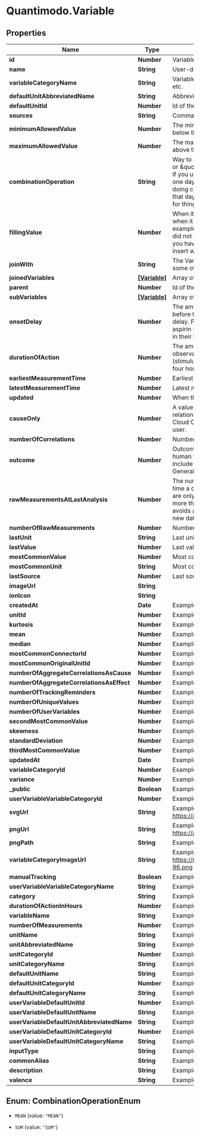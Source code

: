 # Quantimodo.Variable

## Properties
Name | Type | Description | Notes
------------ | ------------- | ------------- | -------------
**id** | **Number** | Variable ID | [optional] 
**name** | **String** | User-defined variable display name. | 
**variableCategoryName** | **String** | Variable category like Mood, Sleep, Physical Activity, Treatment, Symptom, etc. | 
**defaultUnitAbbreviatedName** | **String** | Abbreviated name of the default unit for the variable | 
**defaultUnitId** | **Number** | Id of the default unit for the variable | 
**sources** | **String** | Comma-separated list of source names to limit variables to those sources | 
**minimumAllowedValue** | **Number** | The minimum allowed value for measurements. While you can record a value below this minimum, it will be excluded from the correlation analysis. | 
**maximumAllowedValue** | **Number** | The maximum allowed value for measurements. While you can record a value above this maximum, it will be excluded from the correlation analysis. | 
**combinationOperation** | **String** | Way to aggregate measurements over time. Options are \&quot;MEAN\&quot; or \&quot;SUM\&quot;. SUM should be used for things like minutes of exercise.  If you use MEAN for exercise, then a person might exercise more minutes in one day but add separate measurements that were smaller.  So when we are doing correlational analysis, we would think that the person exercised less that day even though they exercised more.  Conversely, we must use MEAN for things such as ratings which cannot be SUMMED. | 
**fillingValue** | **Number** | When it comes to analysis to determine the effects of this variable, knowing when it did not occur is as important as knowing when it did occur. For example, if you are tracking a medication, it is important to know when you did not take it, but you do not have to log zero values for all the days when you haven&#39;t taken it. Hence, you can specify a filling value (typically 0) to insert whenever data is missing. | 
**joinWith** | **String** | The Variable this Variable should be joined with. If the variable is joined with some other variable then it is not shown to user in the list of variables. | 
**joinedVariables** | [**[Variable]**](Variable.md) | Array of Variables that are joined with this Variable | 
**parent** | **Number** | Id of the parent variable if this variable has any parent | 
**subVariables** | [**[Variable]**](Variable.md) | Array of Variables that are sub variables to this Variable | 
**onsetDelay** | **Number** | The amount of time in seconds that elapses after the predictor/stimulus event before the outcome as perceived by a self-tracker is known as the onset delay. For example, the onset delay between the time a person takes an aspirin (predictor/stimulus event) and the time a person perceives a change in their headache severity (outcome) is approximately 30 minutes. | 
**durationOfAction** | **Number** | The amount of time over which a predictor/stimulus event can exert an observable influence on an outcome variable value. For instance, aspirin (stimulus/predictor) typically decreases headache severity for approximately four hours (duration of action) following the onset delay. | 
**earliestMeasurementTime** | **Number** | Earliest measurement time | 
**latestMeasurementTime** | **Number** | Latest measurement time | 
**updated** | **Number** | When this variable or its settings were last updated | 
**causeOnly** | **Number** | A value of 1 indicates that this variable is generally a cause in a causal relationship.  An example of a causeOnly variable would be a variable such as Cloud Cover which would generally not be influenced by the behaviour of the user. | 
**numberOfCorrelations** | **Number** | Number of correlations | 
**outcome** | **Number** | Outcome variables (those with &#x60;outcome&#x60; &#x3D;&#x3D; 1) are variables for which a human would generally want to identify the influencing factors. These include symptoms of illness, physique, mood, cognitive performance, etc.  Generally correlation calculations are only performed on outcome variables. | 
**rawMeasurementsAtLastAnalysis** | **Number** | The number of measurements that a given user had for this variable the last time a correlation calculation was performed. Generally correlation values are only updated once the current number of measurements for a variable is more than 10% greater than the rawMeasurementsAtLastAnalysis.  This avoids a computationally-demanding recalculation when there&#39;s not enough new data to make a significant difference in the correlation. | 
**numberOfRawMeasurements** | **Number** | Number of measurements | 
**lastUnit** | **String** | Last unit | 
**lastValue** | **Number** | Last value | 
**mostCommonValue** | **Number** | Most common value | 
**mostCommonUnit** | **String** | Most common unit | 
**lastSource** | **Number** | Last source | 
**imageUrl** | **String** |  | [optional] 
**ionIcon** | **String** |  | [optional] 
**createdAt** | **Date** | Example: 2014-10-23 03:41:06 | [optional] 
**unitId** | **Number** | Example: 34 | [optional] 
**kurtosis** | **Number** | Example: 10.764488721491 | [optional] 
**mean** | **Number** | Example: 2202.3886251393 | [optional] 
**median** | **Number** | Example: 2255.9284755781 | [optional] 
**mostCommonConnectorId** | **Number** | Example: 7 | [optional] 
**mostCommonOriginalUnitId** | **Number** | Example: 2 | [optional] 
**numberOfAggregateCorrelationsAsCause** | **Number** | Example: 386 | [optional] 
**numberOfAggregateCorrelationsAsEffect** | **Number** | Example: 2074 | [optional] 
**numberOfTrackingReminders** | **Number** | Example: 6 | [optional] 
**numberOfUniqueValues** | **Number** | Example: 74 | [optional] 
**numberOfUserVariables** | **Number** | Example: 307 | [optional] 
**secondMostCommonValue** | **Number** | Example: 8 | [optional] 
**skewness** | **Number** | Example: 0.2461351905455 | [optional] 
**standardDeviation** | **Number** | Example: 1840.535129803 | [optional] 
**thirdMostCommonValue** | **Number** | Example: 7 | [optional] 
**updatedAt** | **Date** | Example: 2017-07-31 03:57:06 | [optional] 
**variableCategoryId** | **Number** | Example: 6 | [optional] 
**variance** | **Number** | Example: 115947037.40816 | [optional] 
**_public** | **Boolean** | Example: 1 | [optional] 
**userVariableVariableCategoryId** | **Number** | Example: 6 | [optional] 
**svgUrl** | **String** | Example: https://app.quantimo.do/ionic/Modo/www/img/variable_categories/sleep.svg | [optional] 
**pngUrl** | **String** | Example: https://app.quantimo.do/ionic/Modo/www/img/variable_categories/sleep.png | [optional] 
**pngPath** | **String** | Example: img/variable_categories/sleep.png | [optional] 
**variableCategoryImageUrl** | **String** | Example: https://maxcdn.icons8.com/Color/PNG/96/Household/sleeping_in_bed-96.png | [optional] 
**manualTracking** | **Boolean** | Example: 1 | [optional] 
**userVariableVariableCategoryName** | **String** | Example: Sleep | [optional] 
**category** | **String** | Example: Sleep | [optional] 
**durationOfActionInHours** | **Number** | Example: 168 | [optional] 
**variableName** | **String** | Example: Sleep Duration | [optional] 
**numberOfMeasurements** | **Number** | Example: 308554 | [optional] 
**unitName** | **String** | Example: Hours | [optional] 
**unitAbbreviatedName** | **String** | Example: h | [optional] 
**unitCategoryId** | **Number** | Example: 1 | [optional] 
**unitCategoryName** | **String** | Example: Duration | [optional] 
**defaultUnitName** | **String** | Example: Hours | [optional] 
**defaultUnitCategoryId** | **Number** | Example: 1 | [optional] 
**defaultUnitCategoryName** | **String** | Example: Duration | [optional] 
**userVariableDefaultUnitId** | **Number** | Example: 34 | [optional] 
**userVariableDefaultUnitName** | **String** | Example: Hours | [optional] 
**userVariableDefaultUnitAbbreviatedName** | **String** | Example: h | [optional] 
**userVariableDefaultUnitCategoryId** | **Number** | Example: 1 | [optional] 
**userVariableDefaultUnitCategoryName** | **String** | Example: Duration | [optional] 
**inputType** | **String** | Example: slider | [optional] 
**commonAlias** | **String** | Example: Mood_(psychology) | [optional] 
**description** | **String** | Example: positive | [optional] 
**valence** | **String** | Example: positive | [optional] 


<a name="CombinationOperationEnum"></a>
## Enum: CombinationOperationEnum


* `MEAN` (value: `"MEAN"`)

* `SUM` (value: `"SUM"`)




